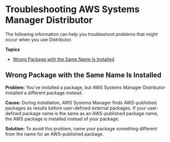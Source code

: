 # Troubleshooting AWS Systems Manager Distributor<a name="distributor-troubleshooting"></a>

The following information can help you troubleshoot problems that might occur when you use Distributor\.

**Topics**
+ [Wrong Package with the Same Name Is Installed](#distributor-tshoot-1)

## Wrong Package with the Same Name Is Installed<a name="distributor-tshoot-1"></a>

**Problem:** You've installed a package, but AWS Systems Manager Distributor installed a different package instead\.

**Cause:** During installation, AWS Systems Manager finds AWS\-published packages as results before user\-defined external packages\. If your user\-defined package name is the same as an AWS\-published package name, the AWS package is installed instead of your package\.

**Solution:** To avoid this problem, name your package something different from the name for an AWS\-published package\.